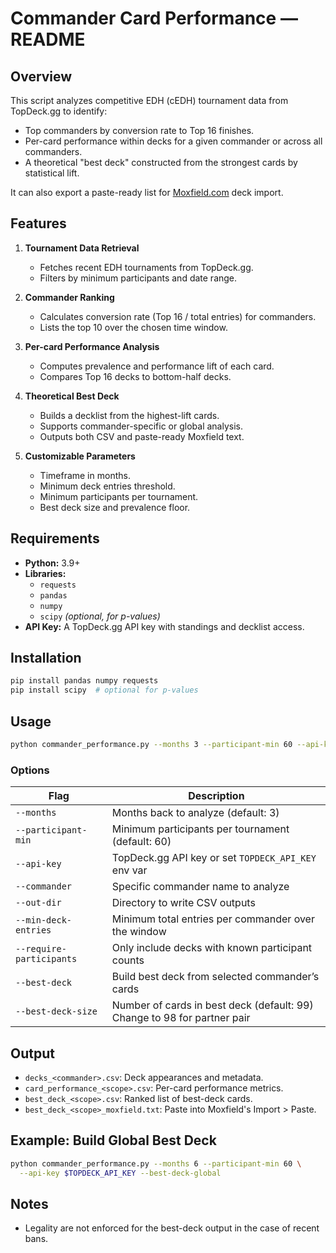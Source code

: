 # Commander Card Performance — README

## Overview
This script analyzes competitive EDH (cEDH) tournament data from TopDeck.gg to identify:
- Top commanders by conversion rate to Top 16 finishes.
- Per-card performance within decks for a given commander or across all commanders.
- A theoretical "best deck" constructed from the strongest cards by statistical lift.

It can also export a paste-ready list for [Moxfield.com](https://www.moxfield.com) deck import.

## Features
1. **Tournament Data Retrieval**
   - Fetches recent EDH tournaments from TopDeck.gg.
   - Filters by minimum participants and date range.

2. **Commander Ranking**
   - Calculates conversion rate (Top 16 / total entries) for commanders.
   - Lists the top 10 over the chosen time window.

3. **Per-card Performance Analysis**
   - Computes prevalence and performance lift of each card.
   - Compares Top 16 decks to bottom-half decks.

4. **Theoretical Best Deck**
   - Builds a decklist from the highest-lift cards.
   - Supports commander-specific or global analysis.
   - Outputs both CSV and paste-ready Moxfield text.

5. **Customizable Parameters**
   - Timeframe in months.
   - Minimum deck entries threshold.
   - Minimum participants per tournament.
   - Best deck size and prevalence floor.

## Requirements
- **Python:** 3.9+
- **Libraries:**
  - `requests`
  - `pandas`
  - `numpy`
  - `scipy` *(optional, for p-values)*
- **API Key:** A TopDeck.gg API key with standings and decklist access.

## Installation
```bash
pip install pandas numpy requests
pip install scipy  # optional for p-values
```

## Usage
```bash
python commander_performance.py --months 3 --participant-min 60 --api-key <YOUR_API_KEY>
```

### Options
| Flag | Description |
|------|-------------|
| `--months` | Months back to analyze (default: 3) |
| `--participant-min` | Minimum participants per tournament (default: 60) |
| `--api-key` | TopDeck.gg API key or set `TOPDECK_API_KEY` env var |
| `--commander` | Specific commander name to analyze |
| `--out-dir` | Directory to write CSV outputs |
| `--min-deck-entries` | Minimum total entries per commander over the window |
| `--require-participants` | Only include decks with known participant counts |
| `--best-deck` | Build best deck from selected commander’s cards |
| `--best-deck-size` | Number of cards in best deck (default: 99) Change to 98 for partner pair |

## Output
- `decks_<commander>.csv`: Deck appearances and metadata.
- `card_performance_<scope>.csv`: Per-card performance metrics.
- `best_deck_<scope>.csv`: Ranked list of best-deck cards.
- `best_deck_<scope>_moxfield.txt`: Paste into Moxfield's Import > Paste.

## Example: Build Global Best Deck
```bash
python commander_performance.py --months 6 --participant-min 60 \
  --api-key $TOPDECK_API_KEY --best-deck-global
```

## Notes
- Legality are not enforced for the best-deck output in the case of recent bans.
